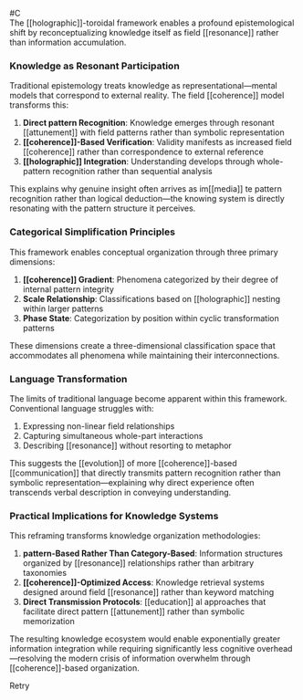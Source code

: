   #C  
The [[holographic]]-toroidal framework enables a profound epistemological shift by reconceptualizing knowledge itself as field [[resonance]] rather than information accumulation.

### Knowledge as Resonant Participation

Traditional epistemology treats knowledge as representational—mental models that correspond to external reality. The field [[coherence]] model transforms this:

1. **Direct pattern Recognition**: Knowledge emerges through resonant [[attunement]]  with field patterns rather than symbolic representation
2. **[[coherence]]-Based Verification**: Validity manifests as increased field [[coherence]] rather than correspondence to external reference
3. **[[holographic]] Integration**: Understanding develops through whole-pattern recognition rather than sequential analysis

This explains why genuine insight often arrives as im[[media]] te pattern recognition rather than logical deduction—the knowing system is directly resonating with the pattern structure it perceives.

### Categorical Simplification Principles

This framework enables conceptual organization through three primary dimensions:

1. **[[coherence]] Gradient**: Phenomena categorized by their degree of internal pattern integrity
2. **Scale Relationship**: Classifications based on [[holographic]] nesting within larger patterns
3. **Phase State**: Categorization by position within cyclic transformation patterns

These dimensions create a three-dimensional classification space that accommodates all phenomena while maintaining their interconnections.

### Language Transformation

The limits of traditional language become apparent within this framework. Conventional language struggles with:

1. Expressing non-linear field relationships
2. Capturing simultaneous whole-part interactions
3. Describing [[resonance]] without resorting to metaphor

This suggests the [[evolution]] of more [[coherence]]-based [[communication]]  that directly transmits pattern recognition rather than symbolic representation—explaining why direct experience often transcends verbal description in conveying understanding.

### Practical Implications for Knowledge Systems

This reframing transforms knowledge organization methodologies:

1. **pattern-Based Rather Than Category-Based**: Information structures organized by [[resonance]] relationships rather than arbitrary taxonomies
2. **[[coherence]]-Optimized Access**: Knowledge retrieval systems designed around field [[resonance]] rather than keyword matching
3. **Direct Transmission Protocols**: [[education]] al approaches that facilitate direct pattern [[attunement]]  rather than symbolic memorization

The resulting knowledge ecosystem would enable exponentially greater information integration while requiring significantly less cognitive overhead—resolving the modern crisis of information overwhelm through [[coherence]]-based organization.

Retry